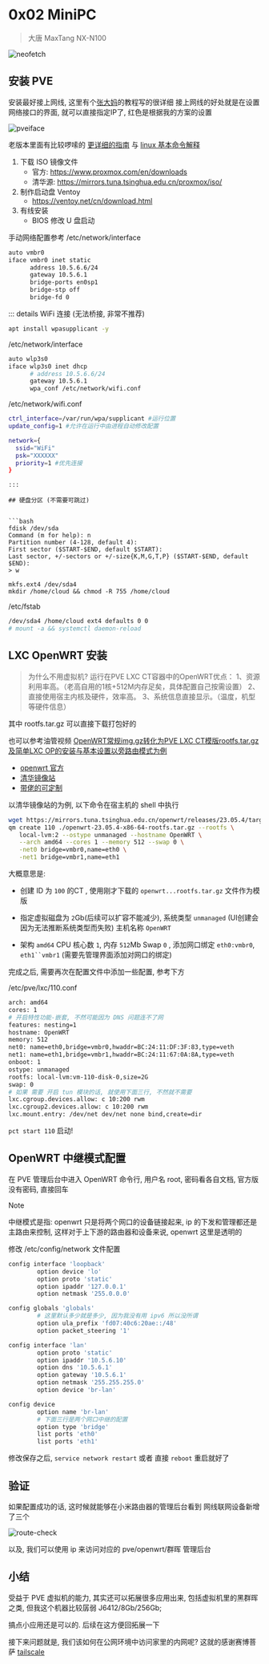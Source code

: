 # 0x02 MiniPC 

> 大唐 MaxTang NX-N100

![neofetch](/lab/neofetch.png)

## 安装 PVE

安装最好接上网线, 这里有个[张大妈](https://post.smzdm.com/p/agqw24zw/)的教程写的很详细
接上网线的好处就是在设置网络接口的界面, 就可以直接指定IP了, 红色是根据我的方案的设置

![pveiface](/lab/assets/pveiface.png)

老版本里面有比较啰嗦的 [更详细的指南](/archived/0x04install.md) 与 [linux 基本命令解释](/archived/0x03baselinux.md)

1. 下载 ISO 镜像文件
   - 官方: https://www.proxmox.com/en/downloads
   - 清华源: https://mirrors.tuna.tsinghua.edu.cn/proxmox/iso/
2. 制作启动盘 Ventoy
   - https://ventoy.net/cn/download.html
3. 有线安装
   - BIOS 修改 U 盘启动

手动网络配置参考 /etc/network/interface

```bash
auto vmbr0
iface vmbr0 inet static
      address 10.5.6.6/24
      gateway 10.5.6.1
      bridge-ports en0sp1
      bridge-stp off
      bridge-fd 0
```

::: details WiFi 连接 (无法桥接, 非常不推荐) 

```bash
apt install wpasupplicant -y
```

/etc/network/interface

```bash
auto wlp3s0
iface wlp3s0 inet dhcp
      # address 10.5.6.6/24
      gateway 10.5.6.1
      wpa_conf /etc/network/wifi.conf
```

/etc/network/wifi.conf

```bash
ctrl_interface=/var/run/wpa/supplicant #运行位置
update_config=1 #允许在运行中由进程自动修改配置

network={
  ssid="WiFi"
  psk="XXXXXX"
  priority=1 #优先连接
}
```

```
:::

## 硬盘分区 (不需要可跳过)


```bash
fdisk /dev/sda
Command (m for help): n
Partition number (4-128, default 4): 
First sector ($START-$END, default $START): 
Last sector, +/-sectors or +/-size{K,M,G,T,P} ($START-$END, default $END): 
> w

mkfs.ext4 /dev/sda4
mkdir /home/cloud && chmod -R 755 /home/cloud 

```

/etc/fstab

```bash
/dev/sda4 /home/cloud ext4 defaults 0 0
# mount -a && systemctl daemon-reload
```

## LXC OpenWRT 安装

> 为什么不用虚拟机?
> 运行在PVE LXC CT容器中的OpenWRT优点：
> 1、资源利用率高。（老高自用的1核+512M内存足矣，具体配置自己按需设置）
> 2、直接使用宿主内核及硬件，效率高。
> 3、系统信息直接显示。（温度，机型等硬件信息）

其中 rootfs.tar.gz 可以直接下载打包好的

也可以参考油管视频 [OpenWRT常规img.gz转化为PVE LXC CT模版rootfs.tar.gz及简单LXC OP的安装与基本设置以旁路由模式为例](https://www.youtube.com/watch?v=w7_uTejLHeA)

- [openwrt 官方](https://archive.openwrt.org/releases/23.05.3/targets/x86/64/)
- [清华镜像站](https://mirrors.tuna.tsinghua.edu.cn/openwrt/releases/23.05.4/targets/x86/64/)
- [带佬的可定制](https://openwrt.ai/?target=x86%2F64&id=generic)

以清华镜像站的为例, 以下命令在宿主机的 shell 中执行

```bash
wget https://mirrors.tuna.tsinghua.edu.cn/openwrt/releases/23.05.4/targets/x86/64/openwrt-23.05.4-x86-64-rootfs.tar.gz
qm create 110 ./openwrt-23.05.4-x86-64-rootfs.tar.gz --rootfs \
   local-lvm:2 --ostype unmanaged --hostname OpenWRT \
   --arch amd64 --cores 1 --memory 512 --swap 0 \
   -net0 bridge=vmbr0,name=eth0 \
   -net1 bridge=vmbr1,name=eth1
```

大概意思是:

- 创建 ID 为 `100` 的CT , 使用刚才下载的 `openwrt...rootfs.tar.gz` 文件作为模版

- 指定虚拟磁盘为 `2`Gb(后续可以扩容不能减少), 系统类型 `unmanaged` (UI创建会因为无法推断系统类型而失败) 主机名称 `OpenWRT`

- 架构 `amd64` CPU 核心数 `1`, 内存 `512`Mb Swap `0` , 添加网口绑定 `eth0:vmbr0`, `eth1``vmbr1` (需要先管理界面添加对网口的绑定)

完成之后, 需要再次在配置文件中添加一些配置, 参考下方

/etc/pve/lxc/110.conf

```bash
arch: amd64
cores: 1
# 开启特性功能-嵌套, 不然可能因为 DNS 问题连不了网
features: nesting=1
hostname: OpenWRT
memory: 512
net0: name=eth0,bridge=vmbr0,hwaddr=BC:24:11:DF:3F:83,type=veth
net1: name=eth1,bridge=vmbr1,hwaddr=BC:24:11:67:0A:8A,type=veth
onboot: 1
ostype: unmanaged
rootfs: local-lvm:vm-110-disk-0,size=2G
swap: 0
# 如果 需要 开启 tun 模块的话, 就使用下面三行, 不然就不需要
lxc.cgroup.devices.allow: c 10:200 rwm
lxc.cgroup2.devices.allow: c 10:200 rwm
lxc.mount.entry: /dev/net dev/net none bind,create=dir

```

`pct start 110` 启动!

## OpenWRT 中继模式配置

在 PVE 管理后台中进入 OpenWRT 命令行, 用户名 root, 密码看各自文档, 官方版没有密码, 直接回车

> [!NOTE]
> 中继模式是指: openwrt 只是将两个网口的设备链接起来, ip 的下发和管理都还是主路由来控制, 这样对于上下游的路由器和设备来说, openwrt 这里是透明的

修改 /etc/config/network 文件配置

```bash
config interface 'loopback'
        option device 'lo'
        option proto 'static'
        option ipaddr '127.0.0.1'
        option netmask '255.0.0.0'

config globals 'globals'
        # 这里默认多少就是多少, 因为我没有用 ipv6 所以没所谓
        option ula_prefix 'fd07:40c6:20ae::/48' 
        option packet_steering '1'

config interface 'lan'
        option proto 'static'
        option ipaddr '10.5.6.10'
        option dns '10.5.6.1'
        option gateway '10.5.6.1'
        option netmask '255.255.255.0'
        option device 'br-lan'

config device
        option name 'br-lan'
        # 下面三行是两个网口中继的配置
        option type 'bridge'
        list ports 'eth0'
        list ports 'eth1'
```

修改保存之后, `service network restart` 或者 直接 `reboot` 重启就好了

## 验证

如果配置成功的话, 这时候就能够在小米路由器的管理后台看到 网线联网设备新增了三个

![route-check](/lab/assets/router-check.png)

以及, 我们可以使用 ip 来访问对应的 pve/openwrt/群晖 管理后台

## 小结

受益于 PVE 虚拟机的能力, 其实还可以拓展很多应用出来, 包括虚拟机里的黑群晖之类, 但我这个机器比较孱弱 J6412/8Gb/256Gb; 

搞点小应用还是可以的. 后续在这方便回拓展一下

接下来问题就是, 我们该如何在公网环境中访问家里的内网呢? 这就的感谢赛博菩萨 [tailscale](/lab/tailscale)